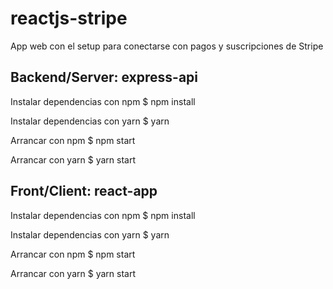 # reactjs-stripe
App web con el setup para conectarse con pagos y suscripciones de Stripe

## Backend/Server: express-api

Instalar dependencias con npm
$ npm install 

Instalar dependencias con yarn
$ yarn 

Arrancar con npm
$ npm start 

Arrancar con yarn
$ yarn start

## Front/Client: react-app

Instalar dependencias con npm
$ npm install 

Instalar dependencias con yarn
$ yarn 

Arrancar con npm
$ npm start 

Arrancar con yarn
$ yarn start



